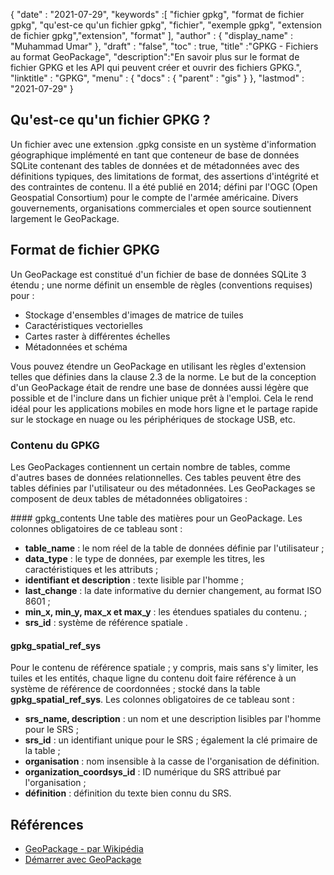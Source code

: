 {
  "date" : "2021-07-29",
  "keywords" :[ "fichier gpkg", "format de fichier gpkg", "qu'est-ce qu'un fichier gpkg", "fichier", "exemple gpkg", "extension de fichier gpkg","extension", "format" ],
  "author" : {
    "display_name" : "Muhammad Umar"
},
  "draft" : "false",
  "toc" : true,
  "title" :"GPKG - Fichiers au format GeoPackage",
  "description":"En savoir plus sur le format de fichier GPKG et les API qui peuvent créer et ouvrir des fichiers GPKG.",
  "linktitle" : "GPKG",
  "menu" : {
    "docs" : {
      "parent" : "gis"
}
},
  "lastmod" : "2021-07-29"
}

## Qu'est-ce qu'un fichier GPKG ?
Un fichier avec une extension .gpkg consiste en un système d'information géographique implémenté en tant que conteneur de base de données SQLite contenant des tables de données et de métadonnées avec des définitions typiques, des limitations de format, des assertions d'intégrité et des contraintes de contenu. Il a été publié en 2014; défini par l'OGC (Open Geospatial Consortium) pour le compte de l'armée américaine. Divers gouvernements, organisations commerciales et open source soutiennent largement le GeoPackage.

## Format de fichier GPKG
Un GeoPackage est constitué d'un fichier de base de données SQLite 3 étendu ; une norme définit un ensemble de règles (conventions requises) pour :
- Stockage d'ensembles d'images de matrice de tuiles
- Caractéristiques vectorielles
- Cartes raster à différentes échelles
- Métadonnées et schéma

Vous pouvez étendre un GeoPackage en utilisant les règles d'extension telles que définies dans la clause 2.3 de la norme. Le but de la conception d'un GeoPackage était de rendre une base de données aussi légère que possible et de l'inclure dans un fichier unique prêt à l'emploi. Cela le rend idéal pour les applications mobiles en mode hors ligne et le partage rapide sur le stockage en nuage ou les périphériques de stockage USB, etc.

### Contenu du GPKG
Les GeoPackages contiennent un certain nombre de tables, comme d'autres bases de données relationnelles. Ces tables peuvent être des tables définies par l'utilisateur ou des métadonnées. Les GeoPackages se composent de deux tables de métadonnées obligatoires :

#### gpkg_contents
Une table des matières pour un GeoPackage. Les colonnes obligatoires de ce tableau sont :

- **table_name** : le nom réel de la table de données définie par l'utilisateur ;
- **data_type** : le type de données, par exemple les titres, les caractéristiques et les attributs ;
- **identifiant et description** : texte lisible par l'homme ;
- **last_change** : la date informative du dernier changement, au format ISO 8601 ;
- **min_x, min_y, max_x et max_y** : les étendues spatiales du contenu. ;
- **srs_id** : système de référence spatiale .

#### gpkg_spatial_ref_sys
Pour le contenu de référence spatiale ; y compris, mais sans s'y limiter, les tuiles et les entités, chaque ligne du contenu doit faire référence à un système de référence de coordonnées ; stocké dans la table **gpkg_spatial_ref_sys**. Les colonnes obligatoires de ce tableau sont :

- **srs_name, description** : un nom et une description lisibles par l'homme pour le SRS ;
- **srs_id** : un identifiant unique pour le SRS ; également la clé primaire de la table ;
- **organisation** : nom insensible à la casse de l'organisation de définition.
- **organization_coordsys_id** : ID numérique du SRS attribué par l'organisation ;
- **définition** : définition du texte bien connu du SRS.


## Références

* [GeoPackage - par Wikipédia](https://en.wikipedia.org/wiki/GeoPackage)
* [Démarrer avec GeoPackage](http://www.geopackage.org/guidance/getting-started.html)


